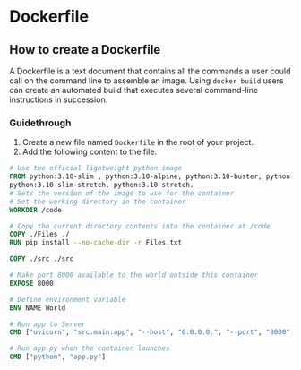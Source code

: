# Dockerfile

## How to create a Dockerfile

A Dockerfile is a text document that contains all the commands a user could call on the command line to assemble an image.
Using `docker build` users can create an automated build that executes several command-line instructions in succession.

### Guidethrough

1. Create a new file named `Dockerfile` in the root of your project.
2. Add the following content to the file:

```Dockerfile
# Use the official lightweight python image
FROM python:3.10-slim , python:3.10-alpine, python:3.10-buster, python:3.10-slim-buster, python:3.10-slim-bullseye, python:3.10-bullseye,
python:3.10-slim-stretch, python:3.10-stretch.
# Sets the version of the image to use for the container
# Set the working directory in the container
WORKDIR /code

# Copy the current directory contents into the container at /code
COPY ./Files ./
RUN pip install --no-cache-dir -r Files.txt

COPY ./src ./src

# Make port 8000 available to the world outside this container
EXPOSE 8000

# Define environment variable
ENV NAME World

# Run app to Server
CMD ["uvicorn", "src.main:app", "--host", "0.0.0.0.", "--port", "8000", "--reload"]

# Run app.py when the container launches
CMD ["python", "app.py"]
```
